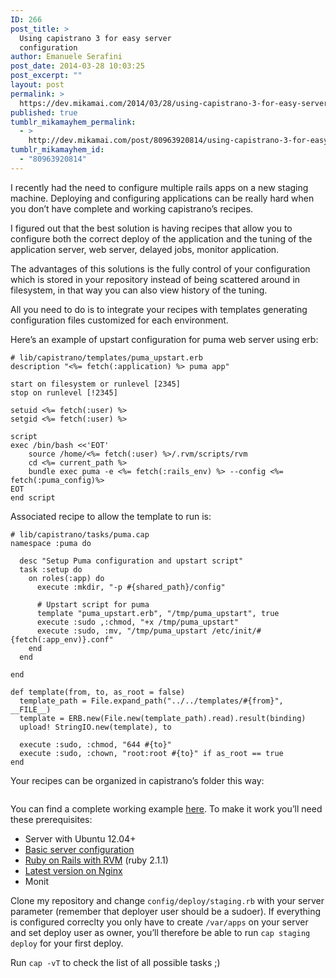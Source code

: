 ```yaml
---
ID: 266
post_title: >
  Using capistrano 3 for easy server
  configuration
author: Emanuele Serafini
post_date: 2014-03-28 10:03:25
post_excerpt: ""
layout: post
permalink: >
  https://dev.mikamai.com/2014/03/28/using-capistrano-3-for-easy-server-configuration/
published: true
tumblr_mikamayhem_permalink:
  - >
    http://dev.mikamai.com/post/80963920814/using-capistrano-3-for-easy-server-configuration
tumblr_mikamayhem_id:
  - "80963920814"
---
```

<p>I recently had the need to configure multiple rails apps on a new staging machine. Deploying and configuring applications can be really hard when you don&rsquo;t have complete and working capistrano&rsquo;s recipes.</p>

<p>I figured out that the best solution is having recipes that allow you to configure both the correct deploy of the application and the tuning of the application server, web server, delayed jobs, monitor application.</p>

<p>The advantages of this solutions is the fully control of your configuration which is stored in your repository instead of being scattered around in filesystem, in that way you can also view history of the tuning.</p>

<p>All you need to do is to integrate your recipes with templates generating configuration files customized for each environment.</p>

<p>Here&rsquo;s an example of upstart configuration for puma web server using erb:</p>

<pre><code># lib/capistrano/templates/puma_upstart.erb
description "&lt;%= fetch(:application) %&gt; puma app"

start on filesystem or runlevel [2345]
stop on runlevel [!2345]

setuid &lt;%= fetch(:user) %&gt;
setgid &lt;%= fetch(:user) %&gt;

script
exec /bin/bash &lt;&lt;'EOT'
    source /home/&lt;%= fetch(:user) %&gt;/.rvm/scripts/rvm
    cd &lt;%= current_path %&gt;
    bundle exec puma -e &lt;%= fetch(:rails_env) %&gt; --config &lt;%= fetch(:puma_config)%&gt;
EOT
end script
</code></pre>

<p>Associated recipe to allow the template to run is:</p>

<pre><code># lib/capistrano/tasks/puma.cap
namespace :puma do

  desc "Setup Puma configuration and upstart script"
  task :setup do
    on roles(:app) do
      execute :mkdir, "-p #{shared_path}/config"

      # Upstart script for puma            
      template "puma_upstart.erb", "/tmp/puma_upstart", true
      execute :sudo ,:chmod, "+x /tmp/puma_upstart"
      execute :sudo, :mv, "/tmp/puma_upstart /etc/init/#{fetch(:app_env)}.conf"
    end
  end

end

def template(from, to, as_root = false)
  template_path = File.expand_path("../../templates/#{from}", __FILE__)
  template = ERB.new(File.new(template_path).read).result(binding)
  upload! StringIO.new(template), to

  execute :sudo, :chmod, "644 #{to}"
  execute :sudo, :chown, "root:root #{to}" if as_root == true
end
</code></pre>

<p>Your recipes can be organized in capistrano&rsquo;s folder this way:</p>

<p><img src="http://68.media.tumblr.com/c1dc9275032a0b244dafd69d8f4a635d/tumblr_inline_n339fjTVhL1qfdn20.png" alt="" /></p>

<p>You can find a complete working example <a href="https://github.com/emaserafini/sample_app">here</a>. To make it work you&rsquo;ll need these prerequisites:</p>

<ul><li>Server with Ubuntu 12.04+</li>
<li><a href="https://www.digitalocean.com/community/articles/initial-server-setup-with-ubuntu-12-04">Basic server configuration</a></li>
<li><a href="https://www.digitalocean.com/community/articles/how-to-install-ruby-on-rails-on-ubuntu-12-04-lts-precise-pangolin-with-rvm">Ruby on Rails with RVM</a> (ruby 2.1.1)</li>
<li><a href="https://www.digitalocean.com/community/articles/how-to-install-the-latest-version-of-nginx-on-ubuntu-12-10">Latest version on Nginx</a></li>
<li>Monit</li>
</ul><p>Clone my repository and change <code>config/deploy/staging.rb</code> with your server parameter (remember that deployer user should be a sudoer). If everything is configured correclty you only have to create <code>/var/apps</code> on your server and set deploy user as owner, you&rsquo;ll therefore be able  to run <code>cap staging deploy</code> for your first deploy.</p>

<p>Run <code>cap -vT</code> to check the list of all possible tasks ;)</p>